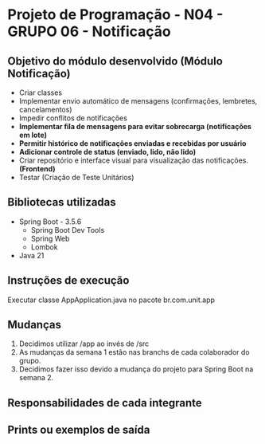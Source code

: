 # Projeto de Programação - N04 - GRUPO 06 - Notificação
## Objetivo do módulo desenvolvido (Módulo Notificação)
* Criar classes
* Implementar envio automático de mensagens (confirmações, lembretes,
cancelamentos)
* Impedir conflitos de notificações
* **Implementar fila de mensagens para evitar sobrecarga (notificações em
lote)**
* **Permitir histórico de notificações enviadas e recebidas por usuário**
* **Adicionar controle de status (enviado, lido, não lido)**
* Criar repositório e interface visual para visualização das notificações. **(Frontend)**
* Testar (Criação de Teste Unitários)
## Bibliotecas utilizadas
* Spring Boot - 3.5.6
    * Spring Boot Dev Tools
    * Spring Web
    * Lombok
* Java 21
## Instruções de execução
Executar classe AppApplication.java no pacote br.com.unit.app
## Mudanças
1. Decidimos utilizar /app ao invés de /src
2. As mudanças da semana 1 estão nas branchs de cada colaborador do grupo.
3. Decidimos fazer isso devido a mudança do projeto para Spring Boot na semana 2.

## Responsabilidades de cada integrante

## Prints ou exemplos de saída
